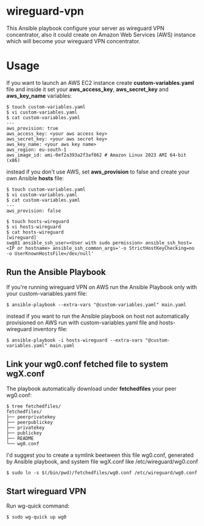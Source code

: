 # wireguard-vpn
This Ansible playbook configure your server as wireguard VPN concentrator, also it could create on Amazon Web Services (AWS) instance which will become your wireguard VPN concentrator.

# Usage
If you want to launch an AWS EC2 instance create **custom-variables.yaml** file and inside it set your **aws_access_key**, **aws_secret_key** and **aws_key_name** variables:

```shell
$ touch custom-variables.yaml
$ vi custom-variables.yaml
$ cat custom-variables.yaml
---
aws_provision: true
aws_access_key: <your aws access key>
aws_secret_key: <your aws secret key>
aws_key_name: <your aws key name>
aws_region: eu-south-1
aws_image_id: ami-0ef2a393a2f3af862 # Amazon Linux 2023 AMI 64-bit (x86)
```

instead if you don't use AWS, set **aws_provision** to false and create your own Ansible **hosts** file:
```shell
$ touch custom-variables.yaml
$ vi custom-variables.yaml
$ cat custom-variables.yaml
---
aws_provision: false

$ touch hosts-wireguard
$ vi hosts-wireguard
$ cat hosts-wireguard
[wireguard]
swg01 ansible_ssh_user=<User with sudo permission> ansible_ssh_host=<IP or hostname> ansible_ssh_common_args='-o StrictHostKeyChecking=no -o UserKnownHostsFile=/dev/null'
```
## Run the Ansible Playbook
If you're running wireguard VPN on AWS run the Ansible Playbook only with your custom-variables.yaml file:

```shell
$ ansible-playbook --extra-vars "@custom-variables.yaml" main.yaml
```

instead if you want to run the Ansible playbook on host not automatically provisioned on AWS run with custom-variables.yaml file and hosts-wireguard inventory file:
```shell
$ ansible-playbook -i hosts-wireguard --extra-vars "@custom-variables.yaml" main.yaml
```

## Link your wg0.conf fetched file to system wgX.conf
The playbook automatically download under **fetchedfiles** your peer wg0.conf:
```shell
$ tree fetchedfiles/
fetchedfiles/
├── peerprivatekey
├── peerpublickey
├── privatekey
├── publickey
├── README
└── wg0.conf
```

I'd suggest you to create a symlink beetween this file wg0.conf, generated by Ansible playbook, and system file wgX.conf like /etc/wireguard/wg0.conf

```shell
$ sudo ln -s $(/bin/pwd)/fetchedfiles/wg0.conf /etc/wireguard/wg0.conf
```

## Start wireguard VPN
Run wg-quick command:
```shell
$ sudo wg-quick up wg0
```
